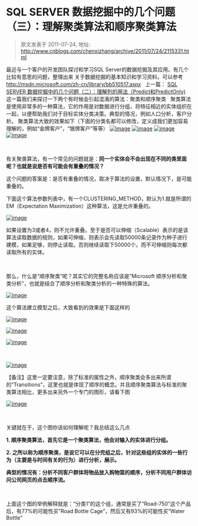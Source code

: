 # SQL SERVER 数据挖掘中的几个问题（三）：理解聚类算法和顺序聚类算法 
> 原文发表于 2011-07-24, 地址: http://www.cnblogs.com/chenxizhang/archive/2011/07/24/2115331.html 


最近与一个客户的开发团队探讨和学习SQL Server的数据挖掘及其应用。有几个比较有意思的问题，整理出来 关于数据挖掘的基本知识和学习资料，可以参考<http://msdn.microsoft.com/zh-cn/library/bb510517.aspx>   上一篇： [SQL SERVER 数据挖掘中的几个问题（二）：理解列的用法（Predict和PredictOnly)](http://www.cnblogs.com/chenxizhang/archive/2011/07/24/2115304.html)   这一篇我们来探讨一下两个有时候会引起混淆的算法：聚类和顺序聚类   聚类算法是使用非常多的一种算法，它的作用是对数据进行分组，将特征相近的实体组织在一起，以便帮助我们对于目标实体分类决策。典型的情况，例如人口分析，客户分析。 聚类算法大致的效果如下（下面的分类名都可以修改，定义成我们更加容易理解的，例如“金牌客户”，“银牌客户”等等） [![image](http://images.cnblogs.com/cnblogs_com/chenxizhang/201107/201107241300523752.png "image")](http://images.cnblogs.com/cnblogs_com/chenxizhang/201107/20110724130051197.png) [![image](http://images.cnblogs.com/cnblogs_com/chenxizhang/201107/201107241300529542.png "image")](http://images.cnblogs.com/cnblogs_com/chenxizhang/201107/201107241300525115.png) [![image](http://images.cnblogs.com/cnblogs_com/chenxizhang/201107/201107241300536685.png "image")](http://images.cnblogs.com/cnblogs_com/chenxizhang/201107/201107241300531701.png) [![image](http://images.cnblogs.com/cnblogs_com/chenxizhang/201107/201107241300533031.png "image")](http://images.cnblogs.com/cnblogs_com/chenxizhang/201107/201107241300533587.png)

  

 有关聚类算法，有一个常见的问题就是：**同一个实体会不会出现在不同的类里面呢？也就是说是否有可能会有重叠的情况？**

 这个问题的答案是：是否有重叠的情况，取决于算法的设置，默认情况下，是可能重叠的。

 下面这个算法参数列表中，有一个CLUSTERING\_METHOD，默认为1.就是所谓的EM（Expectation Maximization）这种算法，这是允许重叠的。

 [![image](http://images.cnblogs.com/cnblogs_com/chenxizhang/201107/201107241300547981.png "image")](http://images.cnblogs.com/cnblogs_com/chenxizhang/201107/201107241300546062.png)

 如果设置为3或者4，则不允许重叠。至于是否可以伸缩（Scalable）表示的是该算法读取数据的规则，如果可伸缩，则表示会先读取50000条记录作为种子进行建模，如果足够，则停止读取。否则继续读取下50000个。而不可伸缩则每次都读取所有的实体。

  

 那么，什么是“顺序聚类”呢？其实它的完整名称应该是”Microsoft 顺序分析和聚类分析”，也就是结合了顺序分析和聚类分析的一种特殊的算法。

 [![image](http://images.cnblogs.com/cnblogs_com/chenxizhang/201107/201107241300542408.png "image")](http://images.cnblogs.com/cnblogs_com/chenxizhang/201107/201107241300547425.png)

 这个算法建立模型之后，大致看到的效果是下面这样的

 [![image](http://images.cnblogs.com/cnblogs_com/chenxizhang/201107/201107241300582568.png "image")](http://images.cnblogs.com/cnblogs_com/chenxizhang/201107/201107241300566322.png)

 [![image](http://images.cnblogs.com/cnblogs_com/chenxizhang/201107/201107241300598848.png "image")](http://images.cnblogs.com/cnblogs_com/chenxizhang/201107/201107241300597453.png)

 [![image](http://images.cnblogs.com/cnblogs_com/chenxizhang/201107/201107241301006241.png "image")](http://images.cnblogs.com/cnblogs_com/chenxizhang/201107/201107241301001290.png)

  

 [![image](http://images.cnblogs.com/cnblogs_com/chenxizhang/201107/20110724130101220.png "image")](http://images.cnblogs.com/cnblogs_com/chenxizhang/201107/201107241301011682.png)

 【备注】这里一定要注意，除了标准的属性之外，顺序聚类会多出来所谓的“Transitions”，这里也就是体现了顺序的概念。并且顺序聚类算法与标准的聚类算法相比，更多出来另外一个专门的图形，请看下图

 [![image](http://images.cnblogs.com/cnblogs_com/chenxizhang/201107/2011072413010355.png "image")](http://images.cnblogs.com/cnblogs_com/chenxizhang/201107/201107241301039565.png)

  

 关键就在于，这个图你该如何理解呢？我总结这么几点

 **1. 顺序聚类算法，首先它是一个聚类算法，他会对输入的实体进行分组。**

 **2. 之所以称为顺序聚类，是说它可以在分完组之后，针对这些组的实体的一些行为（主要是与时间有关的行为）进行分析，展示。**

 **典型的情况有：分析不同客户群体将物品放入购物篮的顺序，分析不同用户群体访问公司网页的点击顺序流。**

  

 上面这个图的举例解释就是：“分类1”的这个组，通常是买了“Road-750”这个产品后，有77%的可能性买”Road Bottle Cage”，然后又有93%的可能性买“Water Bottle”

























